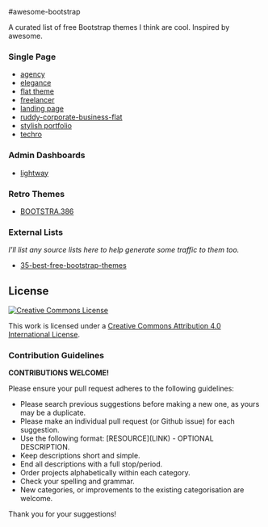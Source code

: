 #awesome-bootstrap

A curated list of free Bootstrap themes I think are cool. Inspired by awesome.

### Single Page

- [agency](http://startbootstrap.com/template-overviews/agency/)
- [elegance](http://shapebootstrap.net/item/elegance-responsive-one-page-html-template/)
- [flat theme](http://shapebootstrap.net/item/flat-theme-free-responsive-multipurpose-site-template/)
- [freelancer](http://startbootstrap.com/template-overviews/freelancer/)
- [landing page](http://startbootstrap.com/template-overviews/landing-page/)
- [ruddy-corporate-business-flat](http://w3layouts.com/ruddy-corporate-business-flat-bootstrap-responsive-web-template/)
- [stylish portfolio](http://startbootstrap.com/template-overviews/stylish-portfolio/)
- [techro](http://webthemez.com/techro-free-responsive-bootstrap-web-template/)

### Admin Dashboards
- [lightway](http://www.prepbootstrap.com/bootstrap-theme/lightway-admin)

### Retro Themes
- [BOOTSTRA.386](https://kristopolous.github.io/BOOTSTRA.386/)

### External Lists
*I'll list any source lists here to help generate some traffic to them too.*
- [35-best-free-bootstrap-themes](http://www.downloadnewthemes.com/2014/08/35-best-free-bootstrap-themes.html)

## License

[![Creative Commons License](http://i.creativecommons.org/l/by/4.0/88x31.png)](http://creativecommons.org/licenses/by/4.0/)

This work is licensed under a [Creative Commons Attribution 4.0 International License](http://creativecommons.org/licenses/by/4.0/).


### Contribution Guidelines
**CONTRIBUTIONS WELCOME!**

Please ensure your pull request adheres to the following guidelines:

* Please search previous suggestions before making a new one, as yours may be a duplicate.
* Please make an individual pull request (or Github issue) for each suggestion.
* Use the following format: \[RESOURCE\]\(LINK\) - OPTIONAL DESCRIPTION.
* Keep descriptions short and simple.
* End all descriptions with a full stop/period.
* Order projects alphabetically within each category.
* Check your spelling and grammar.
* New categories, or improvements to the existing categorisation are welcome.

Thank you for your suggestions!
